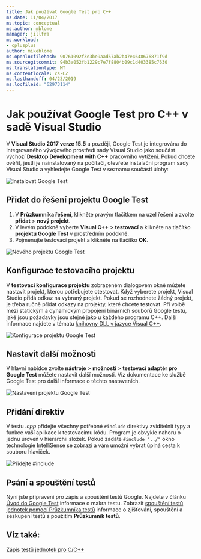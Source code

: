 ```yaml
---
title: Jak používat Google Test pro C++
ms.date: 11/04/2017
ms.topic: conceptual
ms.author: mblome
manager: jillfra
ms.workload:
- cplusplus
author: mikeblome
ms.openlocfilehash: 90761092f3e3be9aad57ab2b47e4648676871f9d
ms.sourcegitcommit: 94b3a052fb1229c7e7f8804b09c1d403385c7630
ms.translationtype: MT
ms.contentlocale: cs-CZ
ms.lasthandoff: 04/23/2019
ms.locfileid: "62973114"
---
```

# <a name="how-to-use-google-test-for-c-in-visual-studio"></a>Jak používat Google Test pro C++ v sadě Visual Studio
V **Visual Studio 2017 verze 15.5** a později, Google Test je integrována do integrovaného vývojového prostředí sady Visual Studio jako součást výchozí **Desktop Development with C++** pracovního vytížení. Pokud chcete ověřit, jestli je nainstalovaný na počítači, otevřete instalační program sady Visual Studio a vyhledejte Google Test v seznamu součástí úlohy:

![Instalovat Google Test](media/cpp-google-component.png)

## <a name="add-a-google-test-project-to-the-solution"></a>Přidat do řešení projektu Google Test
1. V **Průzkumníka řešení**, klikněte pravým tlačítkem na uzel řešení a zvolte **přidat** > **nový projekt**.
2. V levém podokně vyberte **Visual C++** > **testovací** a klikněte na tlačítko **projektu Google Test** v prostředním podokně.
3. Pojmenujte testovací projekt a klikněte na tlačítko **OK**.

![Nového projektu Google Test](media/cpp-gtest-new-project.png)

## <a name="configure-the-test-project"></a>Konfigurace testovacího projektu
V **testovací konfigurace projektu** zobrazeném dialogovém okně můžete nastavit projekt, kterou potřebujete otestovat. Když vyberete projekt, Visual Studio přidá odkaz na vybraný projekt. Pokud se rozhodnete žádný projekt, je třeba ručně přidat odkazy na projekty, které chcete testovat. Při volbě mezi statickým a dynamickým propojení binárních souborů Google testu, jaké jsou požadavky jsou stejné jako u každého programu C++. Další informace najdete v tématu [knihovny DLL v jazyce Visual C++](/cpp/build/dlls-in-visual-cpp).

 ![Konfigurace projektu Google Test](media/cpp-gtest-config.png)

## <a name="set-additional-options"></a>Nastavit další možnosti
V hlavní nabídce zvolte **nástroje** > **možnosti** > **testovací adaptér pro Google Test** můžete nastavit další možnosti. Viz dokumentace ke službě Google Test pro další informace o těchto nastaveních.

 ![Nastavení projektu Google Test](media/cpp-gtest-settings.png)

## <a name="add-include-directives"></a>Přidání direktiv
V testu *.cpp* přidejte všechny potřebné `#include` direktivy zviditelnit typy a funkce vaší aplikace k testovacímu kódu. Program je obvykle nahoru o jednu úroveň v hierarchii složek. Pokud zadáte `#include "../"` okno technologie IntelliSense se zobrazí a vám umožní vybrat úplná cesta k souboru hlaviček.

![Přidejte #include](media/cpp-gtest-includes.png)

## <a name="write-and-run-tests"></a>Psání a spouštění testů
Nyní jste připraveni pro zápis a spouštění testů Google. Najdete v článku [Úvod do Google Test](https://github.com/google/googletest/blob/master/googletest/docs/primer.md) informace o makra testu. Zobrazit [spouštění testů jednotek pomocí Průzkumníka testů](run-unit-tests-with-test-explorer.md) informace o zjišťování, spouštění a seskupení testů s použitím **Průzkumník testů**.

## <a name="see-also"></a>Viz také:
[Zápis testů jednotek pro C/C++](writing-unit-tests-for-c-cpp.md)
